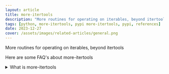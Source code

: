 ```yaml
---
layout: article
title: more-itertools
description: "More routines for operating on iterables, beyond itertools"
tags: [python, more-itertools, pypi more-itertools, pypi, references]
date: 2023-12-27
cover: /assets/images/related-articles/general.png
---
```


More routines for operating on iterables, beyond itertools

Here are some FAQ's about more-itertools
<details>
<summary>What is more-itertools</summary>
More routines for operating on iterables, beyond itertools
</details>
